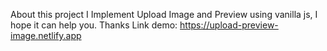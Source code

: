 About this project I Implement Upload Image and Preview using vanilla js, I hope it can help you.       Thanks
Link demo: https://upload-preview-image.netlify.app
